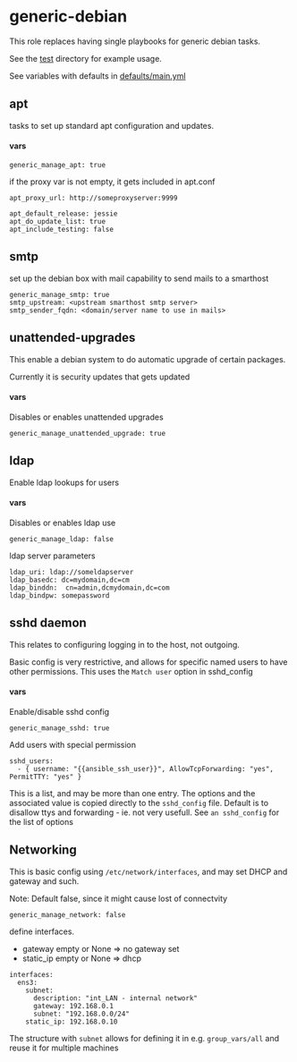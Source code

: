 generic-debian
=================

This role replaces having single playbooks for generic debian tasks.

See the [test](tests/) directory for example usage.

See variables with defaults in [defaults/main.yml](defaults/main.yml)

apt
---------

tasks to set up standard apt configuration and updates.

#### vars
```
generic_manage_apt: true
```

if the proxy var is not empty, it gets included in apt.conf

```
apt_proxy_url: http://someproxyserver:9999

apt_default_release: jessie
apt_do_update_list: true
apt_include_testing: false
```

smtp
--------------------

set up the debian box with mail capability to send mails to a smarthost

```
generic_manage_smtp: true
smtp_upstream: <upstream smarthost smtp server>
smtp_sender_fqdn: <domain/server name to use in mails>
```

unattended-upgrades
----------------------

This enable a debian system to do automatic upgrade of certain packages.

Currently it is security updates that gets updated

#### vars

Disables or enables unattended upgrades

```
generic_manage_unattended_upgrade: true
```


ldap
-----------

Enable ldap lookups for users

#### vars

Disables or enables ldap use

```
generic_manage_ldap: false
```

ldap server parameters

```
ldap_uri: ldap://someldapserver
ldap_basedc: dc=mydomain,dc=cm
ldap_binddn:  cn=admin,dcmydomain,dc=com
ldap_bindpw: somepassword
```

sshd daemon
---------------

This relates to configuring logging in to the host, not outgoing.

Basic config is very restrictive, and allows for specific named users to have other permissions. This uses the `Match user` option in sshd_config

#### vars

Enable/disable sshd config

```
generic_manage_sshd: true
```

Add users with special permission

```
sshd_users:
  - { username: "{{ansible_ssh_user}}", AllowTcpForwarding: "yes", PermitTTY: "yes" }
```

This is a list, and may be more than one entry. The options and the associated value is copied directly to the `sshd_config` file. Default is to disallow ttys and forwarding - ie. not very usefull. See `an sshd_config` for the list of options

Networking
--------------------

This is basic config using `/etc/network/interfaces`, and may set DHCP and gateway and such.

Note: Default false, since it might cause lost of connectvity

```
generic_manage_network: false
```

define interfaces.
- gateway empty or None => no gateway set
- static_ip empty or None => dhcp

```
interfaces:
  ens3:
    subnet:
      description: "int_LAN - internal network"
      gateway: 192.168.0.1
      subnet: "192.168.0.0/24"
    static_ip: 192.168.0.10
```
The structure with `subnet` allows for defining it in e.g. `group_vars/all` and reuse it for multiple machines
